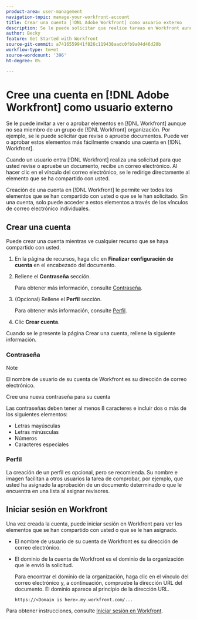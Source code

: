 ```yaml
---
product-area: user-management
navigation-topic: manage-your-workfront-account
title: Crear una cuenta [!DNL Adobe Workfront] como usuario externo
description: Se le puede solicitar que realice tareas en Workfront aunque no sea miembro de una organización en Workfront. Puede realizar este trabajo más fácilmente creando una cuenta en Workfront.
author: Becky
feature: Get Started with Workfront
source-git-commit: a7416559941f826c119438aadc0fb9a04d46d20b
workflow-type: tm+mt
source-wordcount: '396'
ht-degree: 0%

---
```


# Cree una cuenta en [!DNL Adobe Workfront] como usuario externo

Se le puede invitar a ver o aprobar elementos en [!DNL Workfront] aunque no sea miembro de un grupo de [!DNL Workfront] organización. Por ejemplo, se le puede solicitar que revise o apruebe documentos. Puede ver o aprobar estos elementos más fácilmente creando una cuenta en [!DNL Workfront].

Cuando un usuario entra [!DNL Workfront] realiza una solicitud para que usted revise o apruebe un documento, <!--or shares a Workfront object such as a report or Board with you, -->recibe un correo electrónico. Al hacer clic en el vínculo del correo electrónico, se le redirige directamente al elemento que se ha compartido con usted.

Creación de una cuenta en [!DNL Workfront] le permite ver todos los elementos que se han compartido con usted o que se le han solicitado. Sin una cuenta, solo puede acceder a estos elementos a través de los vínculos de correo electrónico individuales.

## Crear una cuenta

Puede crear una cuenta mientras ve cualquier recurso que se haya compartido con usted.

1. En la página de recursos, haga clic en **Finalizar configuración de cuenta** en el encabezado del documento.

1. Rellene el **Contraseña** sección.

   Para obtener más información, consulte [Contraseña](#password).

1. (Opcional) Rellene el **Perfil** sección.

   Para obtener más información, consulte [Perfil](#profile).

1. Clic **Crear cuenta**.


Cuando se le presente la página Crear una cuenta, rellene la siguiente información.

### Contraseña

>[!NOTE]
>
>El nombre de usuario de su cuenta de Workfront es su dirección de correo electrónico.

Cree una nueva contraseña para su cuenta

Las contraseñas deben tener al menos 8 caracteres e incluir dos o más de los siguientes elementos:

* Letras mayúsculas
* Letras minúsculas
* Números
* Caracteres especiales

### Perfil

La creación de un perfil es opcional, pero se recomienda. Su nombre e imagen facilitan a otros usuarios la tarea de comprobar, por ejemplo, que usted ha asignado la aprobación de un documento determinado o que le encuentra en una lista al asignar revisores.

## Iniciar sesión en Workfront

Una vez creada la cuenta, puede iniciar sesión en Workfront para ver los elementos que se han compartido con usted o que se le han asignado.

* El nombre de usuario de su cuenta de Workfront es su dirección de correo electrónico.
* El dominio de la cuenta de Workfront es el dominio de la organización que le envió la solicitud.

  Para encontrar el dominio de la organización, haga clic en el vínculo del correo electrónico y, a continuación, compruebe la dirección URL del documento. El dominio aparece al principio de la dirección URL.

  `https://<Domain is here>.my.workfront.com/...`

Para obtener instrucciones, consulte [Iniciar sesión en Workfront](/help/quicksilver/workfront-basics/manage-your-account-and-profile/managing-your-workfront-account/log-in-to-workfront.md).
